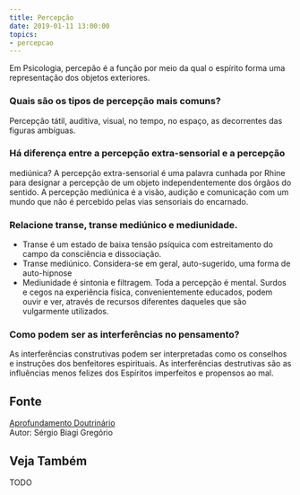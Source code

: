 ```yaml
---
title: Percepção
date: 2019-01-11 13:00:00
topics: 
- percepcao
---
```


Em Psicologia, percepão é a função por meio da qual o espírito forma uma
representação dos objetos exteriores.

### Quais são os tipos de percepção mais comuns?
Percepção tátil, auditiva, visual, no tempo, no espaço, as decorrentes
das figuras ambíguas.

### Há diferença entre a percepção extra-sensorial e a percepção
mediúnica?
A percepção extra-sensorial é uma palavra cunhada por Rhine para
designar a percepção de um objeto independentemente dos órgãos do
sentido. A percepção mediúnica é a visão, audição e comunicação com um
mundo que não é percebido pelas vias sensoriais do encarnado.

### Relacione transe, transe mediúnico e mediunidade.
* Transe é um estado de baixa tensão psíquica com estreitamento do
campo da consciência e dissociação.
* Transe mediúnico. Considera-se em geral, auto-sugerido, uma forma de
auto-hipnose
* Mediunidade é sintonia e filtragem. Toda a percepção é mental.
Surdos e cegos na experiência física, convenientemente educados, podem
ouvir e ver, através de recursos diferentes daqueles que são vulgarmente
utilizados.

### Como podem ser as interferências no pensamento?
As interferências construtivas podem ser interpretadas como os conselhos
e instruções dos benfeitores espirituais. As interferências destrutivas
são as influências menos felizes dos Espíritos imperfeitos e propensos
ao mal.

## Fonte
[Aprofundamento Doutrinário](https://sites.google.com/view/aprofundamentodoutrinario/ondas-e-percepções)  
Autor: Sérgio Biagi Gregório

## Veja Também
TODO


